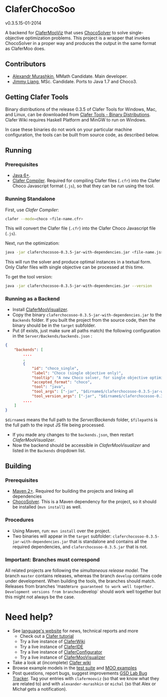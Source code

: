 ClaferChocoSoo
===========

v0.3.5.15-01-2014

A backend for [ClaferMooViz](https://github.com/gsdlab/ClaferMooVizualizer) that uses [ChocoSolver](https://github.com/gsdlab/chocosolver) to solve single-objective optimization problems.
This project is a wrapper that invokes ChocoSolver in a proper way and produces the output in the same format as ClaferMoo does.

Contributors
------------

* [Alexandr Murashkin](http://gsd.uwaterloo.ca/amurashk), MMath Candidate. Main developer.
* [Jimmy Liang](http://gsd.uwaterloo.ca/jliang), MSc. Candidate. Ports to Java 1.7 and Choco3.

Getting Clafer Tools
--------------------

Binary distributions of the release 0.3.5 of Clafer Tools for Windows, Mac, and Linux, 
can be downloaded from [Clafer Tools - Binary Distributions](http://http://gsd.uwaterloo.ca/clafer-tools-binary-distributions). 
Clafer Wiki requires Haskell Platform and MinGW to run on Windows. 

In case these binaries do not work on your particular machine configuration, the tools can be built from source code, as described below.

Running
-------------

### Prerequisites

* [Java 6+](http://www.oracle.com/technetwork/java/javase/downloads/index.html).
* [Clafer Compiler](https://github.com/gsdlab/clafer). Required for compiling Clafer files (`.cfr`) into the Clafer Choco Javascript format (`.js`), so that they can be run using the tool.
 
### Running Standalone

First, use *Clafer Compiler*:

```sh
clafer --mode=choco <file-name.cfr>
```

This will convert the Clafer file (`.cfr`) into the Clafer Choco Javascript file (`.js`). 

Next, run the optimization:

```sh
java -jar claferchocosoo-0.3.5-jar-with-dependencies.jar <file-name.js>
```

This will run the solver and produce optimal instances in a textual form. Only Clafer files with single objective can be processed at this time. 

To get the tool version:

```sh
java -jar claferchocosoo-0.3.5-jar-with-dependencies.jar --version
```

### Running as a Backend

* Install [ClaferMooVisualizer](https://github.com/gsdlab/ClaferMooVisualizer).
* Copy the binary `claferchocosoo-0.3.5-jar-with-dependencies.jar` to the `Backends` folder. If you built the project from the source code, then the binary should be in the `target` subfolder.
* Put (if exists, just make sure all paths match) the following configuration in the `Server/Backends/backends.json` :

```json
{
    "backends": [
        ....
        , 
        {
            "id": "choco_single", 
            "label": "Choco (single objective only)",
            "tooltip": "A new Choco solver, for single objective optimization only",
            "accepted_format": "choco",               
            "tool": "java",
            "tool_args": ["-jar", "$dirname$/claferchocosoo-0.3.5-jar-with-dependencies.jar", "$filepath$"],
            "tool_version_args": ["-jar", "$dirname$/claferchocosoo-0.3.5-jar-with-dependencies.jar", "--version"]             },
        ....        
    ]   
}

```
`$dirname$` means the full path to the *Server/Backends* folder, `$filepath$` is the full path to the input JS file being processed.
* If you made any changes to the `backends.json`, then restart *ClaferMooVisualizer*.
* Now the backend should be accessible in *ClaferMooVisualizer* and listed in the `Backends` dropdown list.

Building
--------

### Prerequisites

* [Maven 2+](http://maven.apache.org/download.cgi). Required for building the projects and linking all dependencies
* [ChocoSolver](https://github.com/gsdlab/chocosolver). This is a Maven dependency for the project, so it should be installed (`mvn install`) as well.

### Procedures

* Using Maven, run: `mvn install` over the project.
* Two binaries will appear in the `target` subfolder: `claferchocosoo-0.3.5-jar-with-dependencies.jar` that is standalone and contains all the required dependencies, and `claferchocosoo-0.3.5.jar` that is not.

### Important: Branches must correspond

All related projects are following the *simultaneous release model*. 
The branch `master` contains releases, whereas the branch `develop` contains code under development. 
When building the tools, the branches should match.
Releases from branches 'master` are guaranteed to work well together.
Development versions from branches `develop` should work well together but this might not always be the case.

Need help?
==========
* See [language's website](http://clafer.org) for news, technical reports and more
  * Check out a [Clafer tutorial](http://t3-necsis.cs.uwaterloo.ca:8091/Tutorial/Intro)
  * Try a live instance of [ClaferWiki](http://t3-necsis.cs.uwaterloo.ca:8091)
  * Try a live instance of [ClaferIDE](http://t3-necsis.cs.uwaterloo.ca:8094)
  * Try a live instance of [ClaferConfigurator](http://t3-necsis.cs.uwaterloo.ca:8093)
  * Try a live instance of [ClaferMooVisualizer](http://t3-necsis.cs.uwaterloo.ca:8092)
* Take a look at (incomplete) [Clafer wiki](https://github.com/gsdlab/clafer/wiki)
* Browse example models in the [test suite](https://github.com/gsdlab/clafer/tree/master/test/positive) and [MOO examples](https://github.com/gsdlab/clafer/tree/master/spl_configurator/dataset)
* Post questions, report bugs, suggest improvements [GSD Lab Bug Tracker](http://gsd.uwaterloo.ca:8888/questions/). Tag your entries with `clafermooviz` (so that we know what they are related to) and with `alexander-murashkin` or `michal` (so that Alex or Michał gets a notification).
